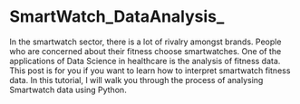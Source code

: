 # SmartWatch_DataAnalysis_
In the smartwatch sector, there is a lot of rivalry amongst brands. People who are concerned about their fitness choose smartwatches. One of the applications of Data Science in healthcare is the analysis of fitness data. This post is for you if you want to learn how to interpret smartwatch fitness data. In this tutorial, I will walk you through the process of analysing Smartwatch data using Python.
